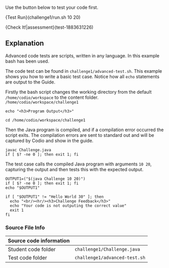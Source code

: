Use the button below to test your code first.

{Test Run}(challenge1/run.sh 10 20)

{Check It!|assessment}(test-1883631226)

## Explanation
Advanced code tests are scripts, written in any language. In this example bash has been used. 

The code test can be found in `challenge1/advanced-test.sh`. This example shows you how to write a basic test case. Notice how all `echo` statements are output to the Guide.

Firstly the bash script changes the working directory from the default `/home/codio/workspace` to the content folder.
`/home/codio/workspace/challenge1`

```
echo "<h3>Program Output</h3>"

cd /home/codio/workspace/challenge1
```

Then the Java program is compiled, and if a compilation error occurred the script exits. The compilation errors are sent to standard out and will be captured by Codio and show in the guide.

```
javac Challenge.java
if [ $? -ne 0 ]; then exit 1; fi
```

The test case calls the compiled Java program with arguments `10 20`, capturing the output and then tests this with the expected output.

```
OUTPUT1=("$(java Challenge 10 20)")
if [ $? -ne 0 ]; then exit 1; fi
echo "$OUTPUT1"

if [ "$OUTPUT1" != "Hello World 30" ]; then 
  echo "<br/><hr/><h3>Challenge Feedback</h3>"
  echo "Your code is not outputing the correct value"
  exit 1
fi
```

### Source File Info

| Source code information|  |
| :------ | :----------- |
| Student code folder  | `challenge1/Challenge.java` |
| Test code folder  | `challenge1/advanced-test.sh` |
